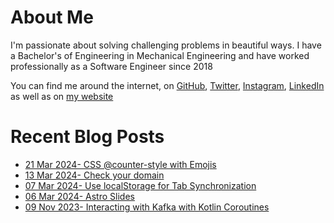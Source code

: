 # About Me

I'm passionate about solving challenging problems in beautiful ways. I have a Bachelor's of Engineering in Mechanical Engineering and have worked professionally as a Software Engineer since 2018

You can find me around the internet, on [GitHub](https://github.com/nabeelvalley), [Twitter](https://twitter.com/not_nabeel/), [Instagram](https://www.instagram.com/nabeelvalley/), [LinkedIn](https://za.linkedin.com/in/nabeelvalley) as well as on [my website](https://nabeelvalley.co.za/)

# Recent Blog Posts
<!-- BLOG-POST-LIST:START -->
- [21 Mar 2024- CSS @counter-style with Emojis](https://nabeelvalley.co.za/blog/2024/21-03/css-counter-style/)
- [13 Mar 2024- Check your domain](https://nabeelvalley.co.za/blog/2024/13-03/check-your-domain/)
- [07 Mar 2024- Use localStorage for Tab Synchronization](https://nabeelvalley.co.za/blog/2024/07-03/localstorage-based-sync/)
- [06 Mar 2024- Astro Slides](https://nabeelvalley.co.za/blog/2024/06-03/astro-slides/)
- [09 Nov 2023- Interacting with Kafka with Kotlin Coroutines](https://nabeelvalley.co.za/blog/2023/11-11/interacting-with-kafka-using-kotlin/)<!-- BLOG-POST-LIST:END -->
